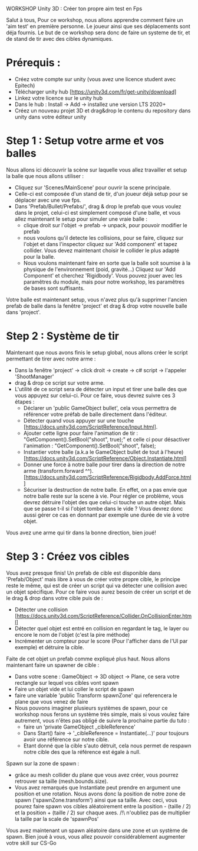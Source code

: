 WORKSHOP Unity 3D : Créer ton propre aim test en Fps

Salut à tous, 
Pour ce workshop, nous allons apprendre comment faire un 'aim test' en première personne.
Le joueur ainsi que ses déplacements sont déja fournis. 
Le but de ce workshop sera donc de faire un systeme de tir, et de stand de tir avec des cibles dynamiques.

# Prérequis :
* Créez votre compte sur unity (vous avez une licence student avec Epitech)
* Télécharger unity hub [https://unity3d.com/fr/get-unity/download]
* Linkez votre licence sur le unity hub
* Dans le hub : Install -> Add -> installez une version LTS 2020+
* Créez un nouveau projet 3D et drag&drop le contenu du repository dans unity
  dans votre éditeur unity 

# Step 1 : Setup votre arme et vos balles

Nous allons ici découvrir la scène sur laquelle vous allez travailler et setup la balle que nous allons utiliser :
* Cliquez sur 'Scenes/MainScene' pour ouvrir la scene principale.
* Celle-ci est composée d'un stand de tir, d'un joueur déjà setup pour se déplacer avec une vue fps.
* Dans 'Prefab/Bullet/Prefabs/', drag & drop le prefab que vous voulez dans le projet,
  celui-ci est simplement composé d'une balle, et vous allez maintenant le setup pour simuler une vraie balle :
  * clique droit sur l'objet -> prefab -> unpack, pour pouvoir modifier le prefab
  * nous voulons qu'il detecte les collisions, pour se faire, cliquez sur l'objet et dans l'inspector cliquez sur
    'Add component' et tapez collider. Vous devez maintenant choisir le collider le plus adapté pour la balle.
  * Nous voulons maintenant faire en sorte que la balle soit soumise à la physique de l'environnement (poid, gravité...)
    Cliquez sur 'Add Component' et cherchez 'Rigidbody'. Vous pouvez jouer avec les paramêtres du module, mais pour notre
    workshop, les paramêtres de bases sont suffisants.
    
Votre balle est maintenant setup, vous n'avez plus qu'à supprimer l'ancien prefab de balle dans la fenêtre 'project' et
drag & drop votre nouvelle balle dans 'project'.

# Step 2 : Système de tir

Maintenant que nous avons finis le setup global, nous allons créer le script permettant de tirer avec notre arme :
* Dans la fenêtre 'project' -> click droit -> create -> c# script -> l'appeler 'ShootManager'
* drag & drop ce script sur votre arme.
* L'utilité de ce script sera de détecter un input et tirer une balle des que vous appuyez sur celui-ci.
  Pour ce faire, vous devrez suivre ces 3 étapes :
  * Déclarer un 'public GameObject bullet', cela vous permettra de référencer votre préfab de balle directement dans l'éditeur.
  * Détecter quand vous appuyer sur une touche [https://docs.unity3d.com/ScriptReference/Input.html].
  * Ajouter cette ligne pour faire l'animation de tir : "GetComponent<Animator>().SetBool("shoot", true);"
    et celle ci pour désactiver l'animation : "GetComponent<Animator>().SetBool("shoot", false);
  * Instantier votre balle (a.k.a le GameObject bullet de tout à l'heure) [https://docs.unity3d.com/ScriptReference/Object.Instantiate.html]
  * Donner une force à notre balle pour tirer dans la direction de notre arme (transform.forward ^^). [https://docs.unity3d.com/ScriptReference/Rigidbody.AddForce.html]
  * Sécuriser la destruction de notre balle. En effet, on a pas envie que notre balle reste sur la scene à vie.
    Pour régler ce problème, vous devrez détruire l'objet des que celui-ci touche un autre objet. Mais que se passe t-il
    si l'objet tombe dans le vide ? Vous devrez donc aussi gérer ce cas en donnant par exemple une durée de vie à votre objet.

Vous avez une arme qui tir dans la bonne direction, bien joué!

# Step 3 : Créez vos cibles

Vous avez presque finis! Un prefab de cible est disponible dans 'Prefab/Object' mais libre à vous de créer votre propre cible,
le principe reste le même, qui est de créer un script qui va détecter une collision avec un objet spécifique.
Pour ce faire vous aurez besoin de créer un script et de le drag & drop dans votre cible puis de :
* Détecter une collision [https://docs.unity3d.com/ScriptReference/Collider.OnCollisionEnter.html]
* Détecter quel objet est entré en collision en regardant le tag, le layer ou encore le nom de l'objet (c'est la pire méthode)
* Incrémenter un compteur pour le score (Pour l'afficher dans de l'UI par exemple) et détruire la cible.

Faite de cet objet un prefab comme expliqué plus haut.
Nous allons maintenant faire un spawner de cible :
* Dans votre scene : GameObject -> 3D object -> Plane, ce sera votre rectangle sur lequel vos cibles vont spawn
* Faire un objet vide et lui coller le script de spawn
* faire une variable 'public Transform spawnZone' qui referencera le plane que vous venez de faire
* Nous pouvons imaginer plusieurs systèmes de spawn, pour ce workshop nous ferons un système très simple,
  mais si vous voulez faire autrement, vous n'êtes pas obligé de suivre la prochaine partie du tuto :
  * faire un 'private GameObject _cibleReference'
  * Dans Start() faire -> '_cibleReference = Instantiate(...)' pour toujours avoir une référence sur notre cible.
  * Etant donné que la cible s'auto détruit, cela nous permet de respawn notre cible des que la référence est égale à null.

Spawn sur la zone de spawn :
* grâce au mesh collider du plane que vous avez créer, vous pourrez retrouver sa taille (mesh.bounds.size).
* Vous avez remarqués que Instantiate peut prendre en argument une position et une rotation.
  Nous avons donc la position de notre zone de spawn ('spawnZone.transform') ainsi que sa taille. Avec ceci, vous pourez faire spawn vos cibles
  aléatoirement entre la position - (taille / 2) et la position + (taille / 2) sur chaque axes.
  /!\ n'oubliez pas de multiplier la taille par la scale de 'spawnPos'

Vous avez maintenant un spawn aléatoire dans une zone et un système de spawn.
Bien joué à vous, vous allez pouvoir considérablement augmenter votre skill sur CS-Go
